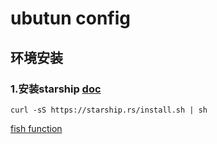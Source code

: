 # ubutun config

## 环境安装

### 1.安装starship [doc](https://starship.rs/)
```shell
curl -sS https://starship.rs/install.sh | sh 
```




[fish function](https://github.com/razzius/fish-functions)

